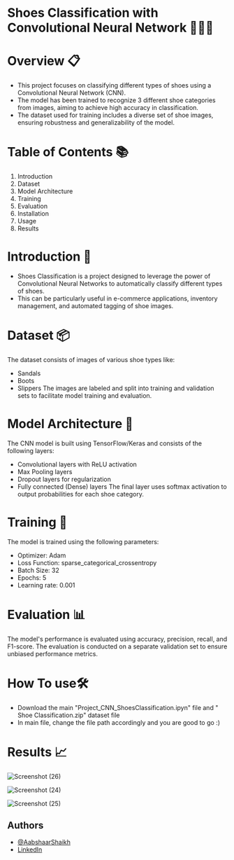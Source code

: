 # Shoes Classification with Convolutional Neural Network 🥿👟👠


# Overview 📋
- This project focuses on classifying different types of shoes using a Convolutional Neural Network (CNN). 
- The model has been trained to recognize 3 different shoe categories from images, aiming to achieve high accuracy in classification. 
- The dataset used for training includes a diverse set of shoe images, ensuring robustness and generalizability of the model.

# Table of Contents 📚
1. Introduction
2. Dataset
3. Model Architecture
4. Training
5. Evaluation
6. Installation
7. Usage
8. Results

# Introduction 🚀
- Shoes Classification is a project designed to leverage the power of Convolutional Neural Networks to automatically classify different types of shoes. 
- This can be particularly useful in e-commerce applications, inventory management, and automated tagging of shoe images.

# Dataset 📦
The dataset consists of images of various shoe types like:

- Sandals
- Boots
- Slippers
The images are labeled and split into training and validation sets to facilitate model training and evaluation.

# Model Architecture 🧠
The CNN model is built using TensorFlow/Keras and consists of the following layers:

- Convolutional layers with ReLU activation
- Max Pooling layers
- Dropout layers for regularization
- Fully connected (Dense) layers
The final layer uses softmax activation to output probabilities for each shoe category.

# Training 🎯
The model is trained using the following parameters:

- Optimizer: Adam
- Loss Function: sparse_categorical_crossentropy
- Batch Size: 32
- Epochs: 5
- Learning rate: 0.001

# Evaluation 📊
The model's performance is evaluated using accuracy, precision, recall, and F1-score. The evaluation is conducted on a separate validation set to ensure unbiased performance metrics.

# How To use🛠️
- Download the main "Project_CNN_ShoesClassification.ipyn" file and " Shoe Classification.zip" dataset file
- In main file, change the file path accordingly and you are good to go :)

# Results 📈
![Screenshot (26)](https://github.com/AabshaarShaikh20/Shoes-Classification-Project/assets/169930813/cbd48f41-17fa-40a3-ab71-4c080b7c72e4)

![Screenshot (24)](https://github.com/AabshaarShaikh20/Shoes-Classification-Project/assets/169930813/3fb5956b-0ed6-472e-b43a-808e19f532a1)


![Screenshot (25)](https://github.com/AabshaarShaikh20/Shoes-Classification-Project/assets/169930813/857698fe-64aa-4602-aa40-8e0d274e30bd)




## Authors

- [@AabshaarShaikh](https://github.com/AabshaarShaikh20)
- [LinkedIn](www.linkedin.com/in/aabshaar-shaikh-046572261)
